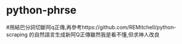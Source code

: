 # python-phrse
#用結巴分詞切斷阿q正傳,再參考https://github.com/REMitchell/python-scraping 的自然語言生成新阿Q正傳雖然我是看不懂,但求神人改良
